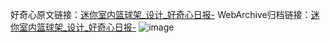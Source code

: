 好奇心原文链接：[迷你室内篮球架_设计_好奇心日报-](https://www.qdaily.com/articles/3389.html)
WebArchive归档链接：[迷你室内篮球架_设计_好奇心日报-](http://web.archive.org/web/20190623152117/https://www.qdaily.com/articles/3389.html)
![image](http://ww3.sinaimg.cn/large/007d5XDply1g3vaoeytljj30u033s7f1)